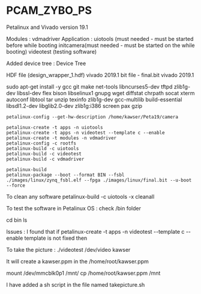 # PCAM_ZYBO_PS

Petalinux and Vivado version 19.1 



Modules : 
vdmadriver 
Application : 
uiotools (must needed - must be started before while booting
initcamera(must needed - must be started on the while booting)
videotest (testing software)


Added device tree : 
Device Tree 

HDF file (design_wrapper_1.hdf) vivado 2019.1 
bit file - final.bit vivado 2019.1 


sudo apt-get install -y gcc git make net-tools libncurses5-dev tftpd zlib1g-dev libssl-dev
flex bison libselinux1 gnupg wget diffstat chrpath socat xterm autoconf libtool tar unzip
texinfo zlib1g-dev gcc-multilib build-essential libsdl1.2-dev libglib2.0-dev zlib1g:i386
screen pax gzip
```
petalinux-config --get-hw-description /home/kawser/Peta19/camera 

petalinux-create -t apps -n uiotools
petalinux-create -t apps -n videotest --template c --enable
petalinux-create -t modules -n vdmadriver
petalinux-config -c rootfs
petalinux-build -c uiotools 
petalinux-build -c videotest 
petalinux-build -c vdmadriver

petalinux-build 
petalinux-package --boot --format BIN --fsbl ./images/linux/zynq_fsbl.elf --fpga ./images/linux/final.bit --u-boot --force
```

To clean any software 
petalinux-build -c uiotools -x cleanall 

To test the software in Petalinux OS : 
check /bin folder 

cd bin 
ls 



Issues : 
I found that if petalinux-create -t apps -n videotest --template c --enable template is not fixed then 
 
 
 To take the picture : 
 ./videotest /dev/video kawser
 
 It will create a kawser.ppm in the /home/root/kawser.ppm
 
 mount /dev/mmcblk0p1 /mnt/ 
 cp /home/root/kawser.ppm /mnt
 
 I have added a sh script in the file named takepicture.sh 
 
 
